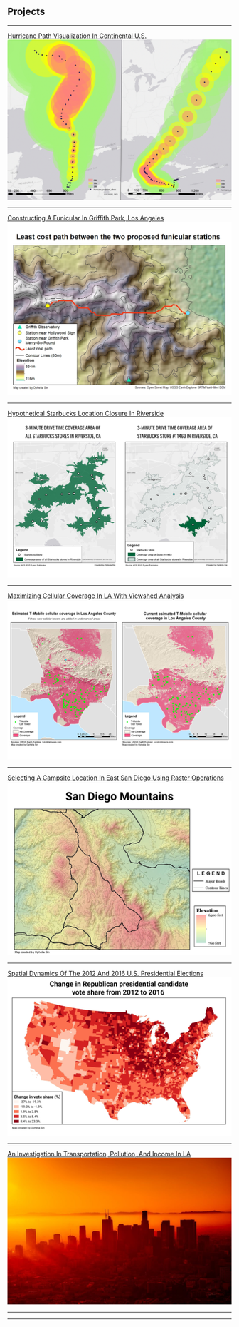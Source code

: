 ## Projects

---

[Hurricane Path Visualization In Continental U.S.](/project-pages/hurricane-project)
<img src="images/project-cover/hurricane-cover.png?raw=true"/>

---
[Constructing A Funicular In Griffith Park, Los Angeles](/project-pages/least-cost-path-project)
<img src="images/project-cover/least-cost-path-cover.jpg?raw=true"/>

---
[Hypothetical Starbucks Location Closure In Riverside](/project-pages/starbucks-project)
<img src="images/project-cover/starbucks-cover.png?raw=true"/>

---
[Maximizing Cellular Coverage In LA With Viewshed Analysis](/project-pages/viewshed-project)
<img src="images/project-cover/viewshed-cover.png?raw=true"/>

---
[Selecting A Campsite Location In East San Diego Using Raster Operations](/project-pages/raster-operations-project)
<img src="images/project-cover/raster-operations-cover.jpg?raw=true"/>

---
[Spatial Dynamics Of The 2012 And 2016 U.S. Presidential Elections](/project-pages/spatial-dynamics-project)
<img src="images/project-cover/spatial-dynamics-cover.jpg?raw=true"/>

---
[An Investigation In Transportation, Pollution, And Income In LA](/project-pages/los-angeles-project)
<img src="images/project-cover/los-angeles-cover.jpg?raw=true"/>

---



---
<!-- Remove above link if you don't want to attibute -->
